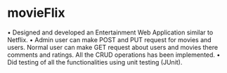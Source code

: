 # movieFlix
•	Designed and developed an Entertainment Web Application similar to Netflix. 
•	Admin user can make POST and PUT request for movies and users. Normal user can make GET request about users and movies there comments and ratings. All the CRUD operations has been implemented.
•	Did testing of all the functionalities using unit testing (JUnit).

